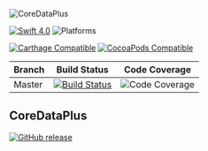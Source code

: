 ![CoreDataPlus](https://raw.githubusercontent.com/tinrobots/CoreDataPlus/assets/coredata_plus.png)

[![Swift 4.0](https://img.shields.io/badge/Swift-4.0-orange.svg?style=flat)](https://developer.apple.com/swift)
![Platforms](https://img.shields.io/badge/Platform-iOS%2010%2B%20|%20macOS%2010.12+%20|%20tvOS%2010+%20|%20watchOS%203+-blue.svg) 

[![Carthage Compatible](https://img.shields.io/badge/Carthage-compatible-4BC51D.svg?style=flat)](https://github.com/Carthage/Carthage)
[![CocoaPods Compatible](https://img.shields.io/cocoapods/v/CoreDataPlus.svg)](https://cocoapods.org/pods/CoreDataPlus)

|Branch|Build Status|Code Coverage|
|----|----|----|
|Master|[![Build Status](https://travis-ci.org/tinrobots/CoreDataPlus.svg?branch=master)](https://travis-ci.org/tinrobots/CoreDataPlus)| ![Code Coverage](https://img.shields.io/codecov/c/github/tinrobots/CoreDataPlus/master.svg)|

## CoreDataPlus
[![GitHub release](https://img.shields.io/github/release/tinrobots/CoreDataPlus.svg)](https://github.com/tinrobots/CoreDataPlus/releases) 